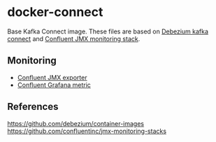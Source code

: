 # docker-connect
Base Kafka Connect image. These files are based on [Debezium kafka connect](https://github.com/debezium/container-images/tree/main/connect-base) and [Confluent JMX monitoring stack](https://github.com/confluentinc/jmx-monitoring-stacks).

## Monitoring 
* [Confluent JMX exporter](https://github.com/confluentinc/jmx-monitoring-stacks/blob/7.2-post/shared-assets/jmx-exporter/kafka_connect.yml)
* [Confluent Grafana metric](https://github.com/confluentinc/jmx-monitoring-stacks/blob/7.2-post/jmxexporter-prometheus-grafana/assets/grafana/provisioning/dashboards/kafka-connect-cluster.json)

## References
https://github.com/debezium/container-images
https://github.com/confluentinc/jmx-monitoring-stacks
